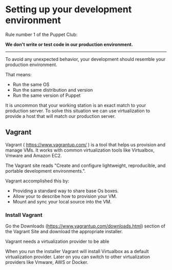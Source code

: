 # Setting up your development environment

Rule number 1 of the Puppet Club:

**We don't write or test code in our production environment.**


---

To avoid any unexpected behavior, your development should resemble your production environment.

That means:
* Run the same OS
* Run the same distribution and version
* Run the same version of Puppet

It is uncommon that your working station is an exact match to your production server. To solve this situation we can use virtualization to provide a host that will match our production server.

## Vagrant

Vagrant ( https://www.vagrantup.com/ ) is a tool that helps us provision and manage VMs. It works with common virtualization tools like Virtualbox, Vmware and Amazon EC2. 

The Vagrant site reads "Create and configure lightweight, reproducible, and portable development environments.".

Vagrant accomplished this by:
* Providing a standard way to share base Os boxes.
* Allow your to describe how to provision your VM.
* Mount and sync your local source into the VM.

### Install Vagrant

Go the Downloads (https://www.vagrantup.com/downloads.html) section of the Vagrant Site and download the appropriate installer.

Vagrant needs a virtualization provider to be able

When you run the installer Vagrant will install Virtualbox as a default virtualization provider. Later on you can switch to other virtualization providers like Vmware, AWS or Docker.







